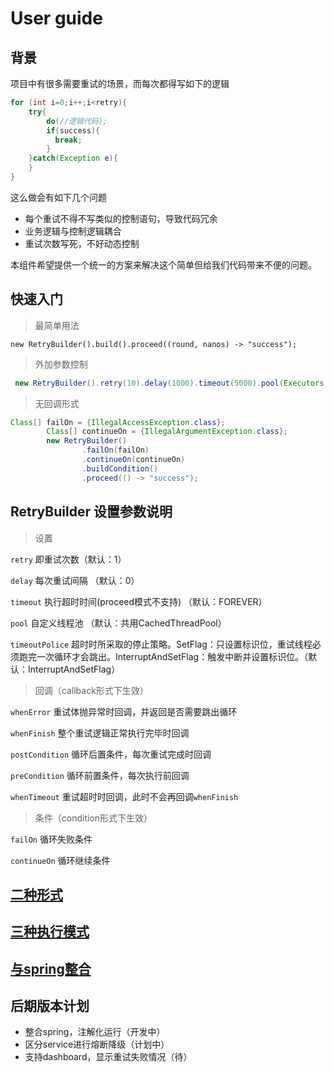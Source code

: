 # User guide

## 背景
项目中有很多需要重试的场景，而每次都得写如下的逻辑
```  java
for (int i=0;i++;i<retry){
    try{
        do(//逻辑代码);
        if(success){
          break;
        }
    }catch(Exception e){
    }
}
```

这么做会有如下几个问题

- 每个重试不得不写类似的控制语句，导致代码冗余
- 业务逻辑与控制逻辑耦合
- 重试次数写死，不好动态控制

本组件希望提供一个统一的方案来解决这个简单但给我们代码带来不便的问题。

## 快速入门

> 最简单用法

`new RetryBuilder().build().proceed((round, nanos) -> "success");`

> 外加参数控制

``` java
 new RetryBuilder().retry(10).delay(1000).timeout(5000).pool(Executors.newSingleThreadExecutor()).build().async((round, nanos) -> "success");
```

> 无回调形式
``` java
Class[] failOn = {IllegalAccessException.class};
        Class[] continueOn = {IllegalArgumentException.class};
        new RetryBuilder()
                .failOn(failOn)
                .continueOn(continueOn)
                .buildCondition()
                .proceed(() -> "success");
```


## RetryBuilder 设置参数说明

> 设置

`retry` 即重试次数（默认：1）

`delay` 每次重试间隔 （默认：0）

`timeout` 执行超时时间(proceed模式不支持) （默认：FOREVER）

`pool` 自定义线程池 （默认：共用CachedThreadPool）

`timeoutPolice` 超时时所采取的停止策略。SetFlag：只设置标识位，重试线程必须跑完一次循环才会跳出。InterruptAndSetFlag：触发中断并设置标识位。（默认：InterruptAndSetFlag）

> 回调（callback形式下生效）

`whenError` 重试体抛异常时回调，并返回是否需要跳出循环

`whenFinish` 整个重试逻辑正常执行完毕时回调

`postCondition` 循环后置条件，每次重试完成时回调

`preCondition` 循环前置条件，每次执行前回调

`whenTimeout` 重试超时时回调，此时不会再回调`whenFinish`

> 条件（condition形式下生效）

`failOn` 循环失败条件

`continueOn` 循环继续条件


## [二种形式](doc/两种形式.md)



## [三种执行模式](doc/三种执行模式.md)
 


 
## [与spring整合](doc/与spring整合.md)




## 后期版本计划

- 整合spring，注解化运行（开发中）
- 区分service进行熔断降级（计划中）
- 支持dashboard，显示重试失败情况（待）

